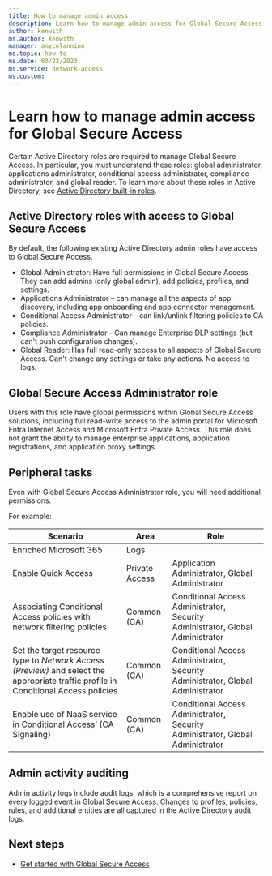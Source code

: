 ```yaml
---
title: How to manage admin access
description: Learn how to manage admin access for Global Secure Access.
author: kenwith
ms.author: kenwith
manager: amycolannino
ms.topic: how-to
ms.date: 03/22/2023
ms.service: network-access
ms.custom: 
---
```



<!-- 1. H1
Required. Set expectations for what the content covers, so customers know the 
content meets their needs. H1 format is # What is <product/service>?
-->

# Learn how to manage admin access for Global Secure Access
Certain Active Directory roles are required to manage Global Secure Access. In particular, you must understand these roles: global administrator, applications administrator, conditional access administrator, compliance administrator, and global reader. To learn more about these roles in Active Directory, see [Active Directory built-in roles](../active-directory/roles/permissions-reference.md).


## Active Directory roles with access to Global Secure Access

By default, the following existing Active Directory admin roles have access to Global Secure Access.
* Global Administrator: Have full permissions in Global Secure Access. They can add admins (only global admin), add policies, profiles, and settings.
* Applications Administrator – can manage all the aspects of app discovery, including app onboarding and app connector management.
* Conditional Access Administrator – can link/unlink filtering policies to CA policies.
* Compliance Administrator - Can manage Enterprise DLP settings (but can't push configuration changes).
* Global Reader: Has full read-only access to all aspects of Global Secure Access. Can't change any settings or take any actions. No access to logs.

## Global Secure Access Administrator role

Users with this role have global permissions within Global Secure Access solutions, including full read-write access to the admin portal for Microsoft Entra Internet Access and Microsoft Entra Private Access. 
This role does not grant the ability to manage enterprise applications, application registrations, and application proxy settings.

## Peripheral tasks
Even with Global Secure Access Administrator role, you will need additional permissions. 

For example:

|Scenario  |Area       |Role        |
|----------|-----------|------------|
|Enriched Microsoft 365|Logs |        |
|Enable Quick Access|Private Access   |Application Administrator, Global Administrator |
|Associating Conditional Access policies with network filtering policies|Common (CA) |Conditional Access Administrator, Security Administrator, Global Administrator|
|Set the target resource type to *Network Access (Preview)* and select the appropriate traffic profile in Conditional Access policies| Common (CA)|Conditional Access Administrator, Security Administrator, Global Administrator|
|Enable use of NaaS service in Conditional Access’ (CA Signaling) | Common (CA) | Conditional Access Administrator, Security Administrator, Global Administrator|
 

## Admin activity auditing

Admin activity logs include audit logs, which is a comprehensive report on every logged event in Global Secure Access. Changes to profiles, policies, rules, and additional entities are all captured in the Active Directory audit logs.


<!-- 4. Next steps
Required. Provide at least one next step and no more than three. Include some 
context so the customer can determine why they would click the link.
-->

## Next steps
<!-- Add a context sentence for the following links -->
- [Get started with Global Secure Access](how-to-get-started-with-global-secure-access.md)

